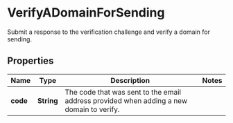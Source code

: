 

# VerifyADomainForSending

Submit a response to the verification challenge and verify a domain for sending.

## Properties

| Name | Type | Description | Notes |
|------------ | ------------- | ------------- | -------------|
|**code** | **String** | The code that was sent to the email address provided when adding a new domain to verify. |  |



